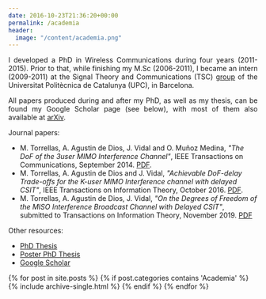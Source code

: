 ```yaml
---
date: 2016-10-23T21:36:20+00:00
permalink: /academia
header:
  image: "/content/academia.png"
---
```


<p style="text-align: justify;">
I developed a PhD in Wireless Communications during four years 
(2011-2015). Prior to that, while finishing my M.Sc 
(2006-2011), I became an intern (2009-2011) at the 
Signal Theory and Communications (TSC)
<a href="https://spcom.upc.edu/">group</a> 
of the Universitat Politècnica de Catalunya (UPC), 
in Barcelona.
</p>
  
<div style="text-align: justify;">
All papers produced during and after my PhD, as well as my
 thesis, can be found my Google Scholar page (see below), 
 with most of them also available at <a href="https://arxiv.org/">arXiv</a>.
</div>

Journal papers:

- M. Torrellas, A. Agustin de Dios, J. Vidal and O. Muñoz Medina, *"The DoF of the 3user MIMO Interference Channel"*, IEEE Transactions on Communications, September 2014. <a href="https://arxiv.org/pdf/1407.8359">PDF</a>.
- M. Torrellas, A. Agustin de Dios and J. Vidal, *"Achievable DoF-delay Trade-offs for the K-user MIMO Interference channel with delayed CSIT"*, IEEE Transactions on Information Theory, October 2016. <a href="https://arxiv.org/pdf/1504.05498">PDF</a>.
- M. Torrellas, A. Agustin de Dios, J. Vidal, *"On the Degrees of Freedom of the MISO Interference Broadcast Channel with Delayed CSIT"*, submitted to Transactions on Information Theory, November 2019. <a href="https://arxiv.org/pdf/1403.7012">PDF</a>

Other resources:
* [PhD Thesis](/content/marcPhd.pdf)
* [Poster PhD Thesis](/content/poster_tesi.pdf)
* [Google Scholar](https://scholar.google.es/citations?user=__4XCdYAAAAJ)

{% for post in site.posts %}
  {% if post.categories contains 'Academia' %}
    {% include archive-single.html %}
  {% endif %}
{% endfor %}
